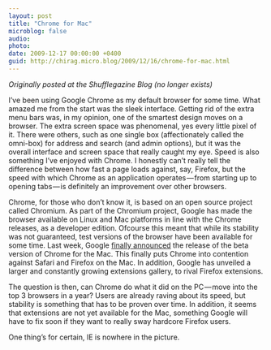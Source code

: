 ```yaml
---
layout: post
title: "Chrome for Mac"
microblog: false
audio: 
photo: 
date: 2009-12-17 00:00:00 +0400
guid: http://chirag.micro.blog/2009/12/16/chrome-for-mac.html
---
```

<p><em>Originally posted at the Shufflegazine Blog (no longer exists)</em></p>
<p>I’ve been using Google Chrome as my default browser for some time. What amazed me from the start was the sleek interface. Getting rid of the extra menu bars was, in my opinion, one of the smartest design moves on a browser. The extra screen space was phenomenal, yes every little pixel of it. There were others, such as one single box (affectionately called the omni-box) for address and search (and admin options), but it was the overall interface and screen space that really caught my eye. Speed is also something I’ve enjoyed with Chrome. I honestly can’t really tell the difference between how fast a page loads against, say, Firefox, but the speed with which Chrome as an application operates — from starting up to opening tabs — is definitely an improvement over other browsers.</p>
<p>Chrome, for those who don’t know it, is based on an open source project called Chromium. As part of the Chromium project, Google has made the browser available on Linux and Mac platforms in line with the Chrome releases, as a developer edition. Ofcourse this meant that while its stability was not guaranteed, test versions of the browser have been available for some time. Last week, Google <a href="http://googlemac.blogspot.com/2009/12/google-chrome-for-mac-goes-beta.html" target="_blank">finally announced</a> the release of the beta version of Chrome for the Mac. This finally puts Chrome into contention against Safari and Firefox on the Mac. In addition, Google has unveiled a larger and constantly growing extensions gallery, to rival Firefox extensions.</p>
<p>The question is then, can Chrome do what it did on the PC — move into the top 3 browsers in a year? Users are already raving about its speed, but stability is something that has to be proven over time. In addition, it seems that extensions are not yet available for the Mac, something Google will have to fix soon if they want to really sway hardcore Firefox users.</p>
<p>One thing’s for certain, IE is nowhere in the picture.</p>

